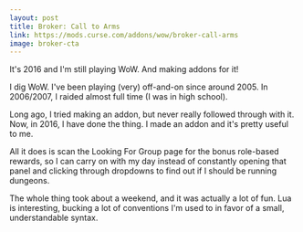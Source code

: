 ```yaml
---
layout: post
title: Broker: Call to Arms
link: https://mods.curse.com/addons/wow/broker-call-arms
image: broker-cta
---
```

It's 2016 and I'm still playing WoW. And making addons for it!

I dig WoW. I've been playing (very) off-and-on since around 2005. In 2006/2007, I raided almost full time (I was in high school).

Long ago, I tried making an addon, but never really followed through with it. Now, in 2016, I have done the thing. I made an addon and it's pretty useful to me.

All it does is scan the Looking For Group page for the bonus role-based rewards, so I can carry on with my day instead of constantly opening that panel and clicking through dropdowns to find out if I should be running dungeons.

The whole thing took about a weekend, and it was actually a lot of fun. Lua is interesting, bucking a lot of conventions I'm used to in favor of a small, understandable syntax.
